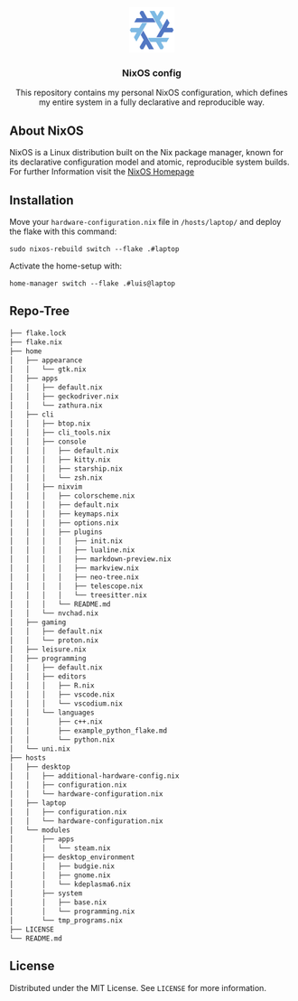 <div align="center">
  <img src=".assets/NixOS.svg" alt="Logo" width="80" height="80">

  <h3 align="center">NixOS config</h3>

  <p align="center">
   This repository contains my personal NixOS configuration, which defines my entire system in a fully declarative and reproducible way. 
  </p> 
</div>

## About NixOS

NixOS is a Linux distribution built on the Nix package manager, known for its declarative configuration model and atomic, reproducible system builds. For further Information visit the [NixOS Homepage](https://www.nixos.org)

## Installation

Move your `hardware-configuration.nix` file in `/hosts/laptop/` and deploy the flake with this command: 

```
sudo nixos-rebuild switch --flake .#laptop
```

Activate the home-setup with:

```
home-manager switch --flake .#luis@laptop
```


## Repo-Tree

```
├── flake.lock
├── flake.nix
├── home
│   ├── appearance
│   │   └── gtk.nix
│   ├── apps
│   │   ├── default.nix
│   │   ├── geckodriver.nix
│   │   └── zathura.nix
│   ├── cli
│   │   ├── btop.nix
│   │   ├── cli_tools.nix
│   │   ├── console
│   │   │   ├── default.nix
│   │   │   ├── kitty.nix
│   │   │   ├── starship.nix
│   │   │   └── zsh.nix
│   │   ├── nixvim
│   │   │   ├── colorscheme.nix
│   │   │   ├── default.nix
│   │   │   ├── keymaps.nix
│   │   │   ├── options.nix
│   │   │   ├── plugins
│   │   │   │   ├── init.nix
│   │   │   │   ├── lualine.nix
│   │   │   │   ├── markdown-preview.nix
│   │   │   │   ├── markview.nix
│   │   │   │   ├── neo-tree.nix
│   │   │   │   ├── telescope.nix
│   │   │   │   └── treesitter.nix
│   │   │   └── README.md
│   │   └── nvchad.nix
│   ├── gaming
│   │   ├── default.nix
│   │   └── proton.nix
│   ├── leisure.nix
│   ├── programming
│   │   ├── default.nix
│   │   ├── editors
│   │   │   ├── R.nix
│   │   │   ├── vscode.nix
│   │   │   └── vscodium.nix
│   │   └── languages
│   │       ├── c++.nix
│   │       ├── example_python_flake.md
│   │       └── python.nix
│   └── uni.nix
├── hosts
│   ├── desktop
│   │   ├── additional-hardware-config.nix
│   │   ├── configuration.nix
│   │   └── hardware-configuration.nix
│   ├── laptop
│   │   ├── configuration.nix
│   │   └── hardware-configuration.nix
│   └── modules
│       ├── apps
│       │   └── steam.nix
│       ├── desktop_environment
│       │   ├── budgie.nix
│       │   ├── gnome.nix
│       │   └── kdeplasma6.nix
│       ├── system
│       │   ├── base.nix
│       │   └── programming.nix
│       └── tmp_programs.nix
├── LICENSE
└── README.md
```

<!-- LICENSE -->
## License

Distributed under the MIT License. See `LICENSE` for more information.
